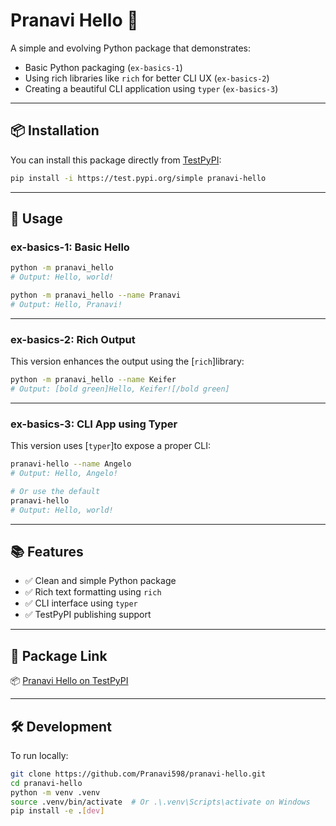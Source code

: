 # Pranavi Hello 👋

A simple and evolving Python package that demonstrates:

- Basic Python packaging (`ex-basics-1`)
- Using rich libraries like `rich` for better CLI UX (`ex-basics-2`)
- Creating a beautiful CLI application using `typer` (`ex-basics-3`)

---

## 📦 Installation

You can install this package directly from [TestPyPI](https://test.pypi.org):

```bash
pip install -i https://test.pypi.org/simple pranavi-hello
```

---

## 🚀 Usage

### ex-basics-1: Basic Hello

```bash
python -m pranavi_hello
# Output: Hello, world!

python -m pranavi_hello --name Pranavi
# Output: Hello, Pranavi!
```

---

### ex-basics-2: Rich Output

This version enhances the output using the [`rich`]library:

```bash
python -m pranavi_hello --name Keifer
# Output: [bold green]Hello, Keifer![/bold green]
```

---

### ex-basics-3: CLI App using Typer

This version uses [`typer`]to expose a proper CLI:

```bash
pranavi-hello --name Angelo
# Output: Hello, Angelo!

# Or use the default
pranavi-hello
# Output: Hello, world!
```

---

## 📚 Features

- ✅ Clean and simple Python package
- ✅ Rich text formatting using `rich`
- ✅ CLI interface using `typer`
- ✅ TestPyPI publishing support

---

## 🔗 Package Link

📦 [Pranavi Hello on TestPyPI](https://test.pypi.org/manage/project/pranavi-hello/releases/gicdcd)

---

## 🛠️ Development

To run locally:

```bash
git clone https://github.com/Pranavi598/pranavi-hello.git
cd pranavi-hello
python -m venv .venv
source .venv/bin/activate  # Or .\.venv\Scripts\activate on Windows
pip install -e .[dev]
```


